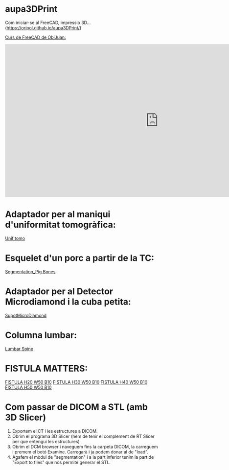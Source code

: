 # aupa3DPrint
Com iniciar-se al FreeCAD, impressió 3D... (https://oripol.github.io/aupa3DPrint/)

[Curs de FreeCAD de ObiJuan:](https://www.youtube.com/playlist?list=PLmnz0JqIMEzWQV-3ce9tVB_LFH9a91YHf)

<iframe width="1000" height="500" src="https://www.youtube.com/embed/videoseries?list=PLmnz0JqIMEzWQV-3ce9tVB_LFH9a91YHf" frameborder="0" allow="accelerometer; autoplay; encrypted-media; gyroscope; picture-in-picture" allowfullscreen></iframe>

# Adaptador per al maniqui d'uniformitat tomogràfica:

[Unif tomo](https://github.com/oripol/aupa3DPrint/blob/master/uniftomo_v3.stl)

# Esquelet d'un porc a partir de la TC:

[Segmentation_Pig Bones](https://github.com/oripol/aupa3DPrint/blob/master/Segmentation_Bones.stl)

# Adaptador per al Detector Microdiamond i la cuba petita:

[SupotMicroDiamond](https://github.com/oripol/aupa3DPrint/blob/master/suportMicroDiamond_v2.stl)

# Columna lumbar:

[Lumbar Spine](https://github.com/oripol/aupa3DPrint/blob/master/lumbar.stl)

# FISTULA MATTERS:

[FISTULA H20 W50 B10](https://github.com/oripol/aupa3DPrint/blob/master/Fistulartor20-50-10.stl)
[FISTULA H30 W50 B10](https://github.com/oripol/aupa3DPrint/blob/master/Fistulartor30-50-10.stl)
[FISTULA H40 W50 B10](https://github.com/oripol/aupa3DPrint/blob/master/Fistulartor40-50-10.stl)
[FISTULA H50 W50 B10](https://github.com/oripol/aupa3DPrint/blob/master/Fistulartor50-50-10.stl)

# Com passar de DICOM a STL (amb 3D Slicer)

1. Exportem el CT i les estructures a DICOM. 
2. Obrim el programa 3D Slicer (hem de tenir el complement de RT Slicer per que entengui les estructures)
3. Obrim el DCM browser i naveguem fins la carpeta DICOM, la carreguem i premem el botó Examine. Carregarà i ja podem donar al de "load".
4. Agafem el mòdul de "segmentation" i a la part inferior tenim la part de "Export to files" que nos permite generar el STL.


